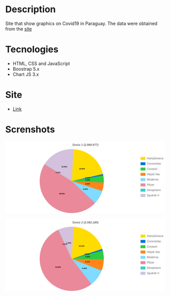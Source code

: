 # Description

Site that show graphics on Covid19 in Paraguay. The data were obtained from the [site](https://datos.mspbs.gov.py/vacunados/)

# Tecnologies

- HTML, CSS and JavaScript
- Boostrap 5.x
- Chart JS 3.x

# Site

- [Link](https://vacunadospycovid19.proyectosbeta.net/)

# Screnshots

![ScreenShot](screenshots/FirstDoseCovid19.png "First dose covid19")

![ScreenShot](screenshots/SecondDoseCovid19.png "Second dose covid19")
